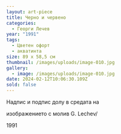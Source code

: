 ```yaml
---
layout: art-piece
title: Черно и червено
categories:
  - Георги Лечев
year: "1991"
tags:
  - Цветен офорт
  - акватинта
size: 89 х 58,5 см
thumbnail: /images/uploads/image-010.jpg
gallery:
  - image: /images/uploads/image-010.jpg
date: 2024-02-12T10:06:30.109Z
sold: false
---
```

Надпис и подпис долу в средата на

изображението с молив G. Lechev/

1991

